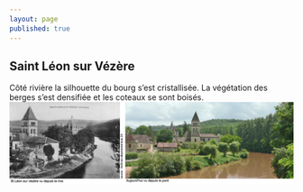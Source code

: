 ```yaml
---
layout: page
published: true
---
```


## Saint Léon sur Vézère
Côté rivière la silhouette du bourg s’est cristallisée. La végétation des berges s’est densifiée et les coteaux se sont boisés.
![](/data/images/9/histoire/9_HISTOIRE_POPCP5.jpg)